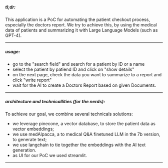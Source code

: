 ##### tl;dr:

This application is a PoC for automating the patient checkout process, especially the doctors report. We try to achieve this, by using the medical data of patients and summarizing it with Large Language Models (such as GPT-4).

___

##### usage:
- go to the "search field" and search for a patient by ID or a name  
- select the patient by patiend ID and click on "show details"
- on the next page, check the data you want to summarize to a report and click "write report"  
- wait for the AI to create a Doctors Report based on given Documents.

___
 
##### architecture and technicallities (for the nerds):

To achieve our goal, we combine several technicals solutions:
* we leverage pinecone, a vector database, to store the patient data as vector embeddings; 
* we use medAlpacca, a to medical Q&A finetuned LLM in the 7b version, to generate text; 
* we use langchain to tie together the embeddings with the AI text generation. 
* as UI for our PoC we used streamlit.
___


 